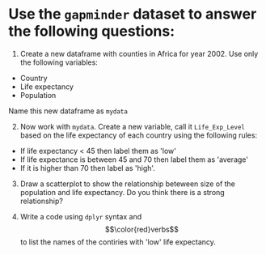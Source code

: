 # Use the  ``gapminder`` dataset to answer the following questions:

1. Create a new dataframe with counties in Africa for year 2002. Use only the following variables:
- Country
- Life expectancy
- Population

Name this new dataframe as ``mydata``

2. Now work with ``mydata``. Create a new variable, call it ``Life_Exp_Level`` based on the life expectancy of each country using the following rules:
- If life expectancy < 45 then label them as 'low'
- If life expectance is between 45 and 70 then label them as 'average'
- If it is higher than 70 then label as 'high'.

3. Draw a scatterplot to show the relationship beteween size of the population and life expectancy.  Do you think there is a strong relationship?

4. Write a code using ``dplyr`` syntax and $$\color{red}verbs$$ to list the names of the contiries with 'low' life expectancy.


